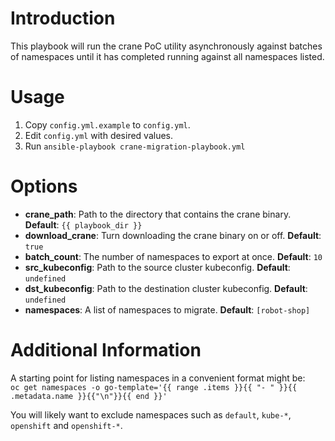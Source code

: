 # Introduction
This playbook will run the crane PoC utility asynchronously against batches of namespaces until it has completed running against all namespaces listed.

# Usage
1. Copy `config.yml.example` to `config.yml`.
1. Edit `config.yml` with desired values.
1. Run `ansible-playbook crane-migration-playbook.yml`

# Options
- **crane_path**: Path to the directory that contains the crane binary. **Default**: `{{ playbook_dir }}`
- **download_crane**: Turn downloading the crane binary on or off. **Default**: `true`
- **batch_count**: The number of namespaces to export at once. **Default**: `10`
- **src_kubeconfig**: Path to the source cluster kubeconfig. **Default**: `undefined`
- **dst_kubeconfig**: Path to the destination cluster kubeconfig. **Default**: `undefined`
- **namespaces**: A list of namespaces to migrate. **Default**: `[robot-shop]`

# Additional Information
A starting point for listing namespaces in a convenient format might be:  
`oc get namespaces -o go-template='{{ range .items }}{{ "- " }}{{ .metadata.name }}{{"\n"}}{{ end }}'`

You will likely want to exclude namespaces such as `default`, `kube-*`, `openshift` and `openshift-*`.
